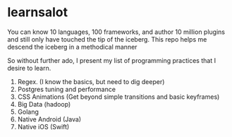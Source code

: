 learnsalot
==========

You can know 10 languages, 100 frameworks, and author 10 million plugins and still only have touched the tip of the iceberg.  This repo helps me descend the iceberg in a methodical manner

So without further ado, I present my list of programming practices that I desire to learn.

1. Regex.  (I know the basics, but need to dig deeper)
2. Postgres tuning and performance
3. CSS Animations (Get beyond simple transitions and basic keyframes)
3. Big Data (hadoop)
3. Golang
4. Native Android (Java)
5. Native iOS (Swift)
